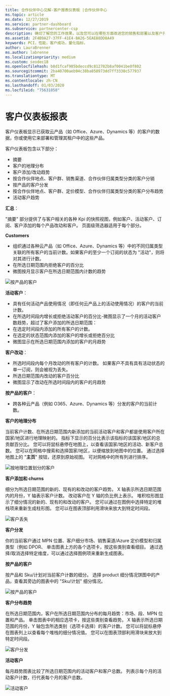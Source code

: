 ```yaml
---
title: 合作伙伴中心见解-客户报表仪表板 |合作伙伴中心
ms.topic: article
ms.date: 12/27/2019
ms.service: partner-dashboard
ms.subservice: partnercenter-csp
description: 确切了解您的工作效果，以及您可以在哪些方面改进您的销售和部署以及客户开发
ms.assetid: 2F4B9A27-37FF-41E4-8A26-5EAE88DD8A49
keywords: PCI，性能，客户成功，量化指标，
author: LauraBrenner
ms.author: labrenne
ms.localizationpriority: medium
ms.custom: seodec18
ms.openlocfilehash: b8d1fcaf985bdeccd9c812782b8af0041be0f802
ms.sourcegitcommit: 2ba40700aeb94c38ba850973dd7ff3330c577937
ms.translationtype: MT
ms.contentlocale: zh-CN
ms.lasthandoff: 01/03/2020
ms.locfileid: "75631858"
---
```

# <a name="customers-dashboard-reports"></a>客户仪表板报表

客户仪表板显示已获取云产品（如 Office、Azure、Dynamics 等）的客户的数据，你或使用它来部署和管理其租户中的这些产品。 
 
客户仪表板包含以下部分： 

- 摘要  
- 客户的地理分布 
- 客户添加/改动趋势 
- 按合作伙伴地点、客户群、销售渠道、合作伙伴归属类型分类的客户分销 
- 按产品的客户分发 
- 按合作伙伴地点、客户群、定价模型、合作伙伴归属类型分类的客户分布趋势 
- 活动客户趋势 

**汇总**： 

"摘要" 部分提供了与客户相关的各种 Kpi 的快照视图，例如客户、活动客户、订阅、客户添加的每个产品改动和客户。 页面级筛选器适用于每个部分。 

**Customers**

- 组织通过各种云产品（如 Office、Azure、Dynamics 等）中的不同归属类型关联的所有客户的当前计数。如果客户的至少一个订阅的状态为 "活动"，则将对其进行计数。  
-  在所选日期范围内拒绝客户的百分比 
- 微图按月显示客户在所选日期范围内计数的趋势

![按产品的客户](images/pci/customerproduct.png)

**活动客户**： 

- 具有任何活动产品使用情况（即任何云产品上的活动使用情况）的客户的当前计数。 
- 在所选时间段内增长或拒绝活动客户的百分比-微图显示了一个月的活动客户数趋势，超过了客户添加的所选日期范围： 
- 在选定时间段内添加的所有客户的计数。   
- 在选定的状态范围内添加的客户的增长或拒绝百分比 
- 微图显示在所选日期范围内添加的客户的月趋势 

**客户改动**： 
- 所选时间段内每个月改动的所有客户的计数。 如果客户不具有具有活动状态的单一订阅，则会被视为丢失。 
- 所选日期范围内改动的客户百分比 
- 微图显示了改动在所选时间段内的客户的月趋势 
 
**按产品的客户**： 
- 跨各种云产品（例如 O365、Azure、Dynamics 等）分发的客户的当前计数。  

**客户的地理分布**

当前客户计数、在所选日期范围内新添加的当前活动客户和客户都是使用客户所在国家/地区进行地理映射的。 指标下显示的百分比表示该指标的该国家/地区的总贡献百分比。 您可以将鼠标悬停在地图上，以查看该国家/地区的活动、新客户总数。 您可以在网格中搜索和选择国家/地区，以便缩放到地图中的位置。 通过选择地图上的 "**主页**" 按钮，还原到原始视图。 可对网格中的所有列进行排序。  

![按地理位置划分的客户](images/pci/customersgeo.png)

**客户添加和 churns**

细分为所选日期范围的新的、现有的和改动的客户趋势。 X 轴表示所选日期范围内的月份，Y 轴表示客户计数。 改动客户在 Y 轴的负比例上表示。 堆积柱形图显示了细分情况的新的、现有的和改动的客户。 您可以通过在图例中选择特定的堆栈项来重新生成柱形图。 您可以在图表顶部利用滑块来放大到特定时间段。 

![客户丢失](images/pci/customerslost.png)

**客户分发**

你的当前客户通过 MPN 位置、客户细分市场、销售渠道/Azure 定价模型和归属类型（例如 DPOR、 单击图表上方的各个选项卡，按这些类别查看细目。 通过选择/取消选择特定维度，可以通过选择图例项来重新生成图表。 

**按产品的客户**

按产品和 Sku/计划对当前客户计数的细分。 选择 product 细分情况饼图中的产品，查看其旁边的图表中的 "Sku/计划" 细分情况。

![按产品的客户](images/pci/customerbyprod.png)



**客户分布趋势** 

在所选日期范围内，客户在所选日期范围内分布的每月趋势：市场、段、MPN 位置和产品。 单击图表中的相应选项卡，按这些类别查看趋势。 X 轴表示所选日期范围的月份，Y 轴包含所选类别（选项卡选择）的客户计数。 您可以将鼠标悬停在图表列上以查看每个堆栈的细分情况值。 您可以在图表顶部利用滑块来放大到特定时间段。   

![客户分发](images/pci/customerdistri.png)

**活动客户**

每月趋势图表比较了所选日期范围内的活动客户和客户总数。 列表示每个月的活动客户计数，行代表每个月的客户总数。 

![活动客户](images/pci/activecustomer.png)
